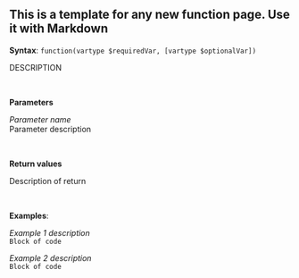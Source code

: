 This is a template for any new function page. Use it with Markdown
---

**Syntax**: `function(vartype $requiredVar, [vartype $optionalVar])`


DESCRIPTION

<br/>

**Parameters**

*Parameter name*
<br/>
   Parameter description

<br/>

**Return values**

Description of return

<br/>

**Examples**:

*Example 1 description*
<br/>
`Block of code`


*Example 2 description*
<br/>
`Block of code`